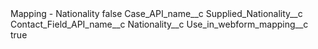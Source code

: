 <?xml version="1.0" encoding="UTF-8"?>
<CustomMetadata xmlns="http://soap.sforce.com/2006/04/metadata" xmlns:xsi="http://www.w3.org/2001/XMLSchema-instance" xmlns:xsd="http://www.w3.org/2001/XMLSchema">
    <label>Mapping - Nationality</label>
    <protected>false</protected>
    <values>
        <field>Case_API_name__c</field>
        <value xsi:type="xsd:string">Supplied_Nationality__c</value>
    </values>
    <values>
        <field>Contact_Field_API_name__c</field>
        <value xsi:type="xsd:string">Nationality__c</value>
    </values>
    <values>
        <field>Use_in_webform_mapping__c</field>
        <value xsi:type="xsd:boolean">true</value>
    </values>
</CustomMetadata>
